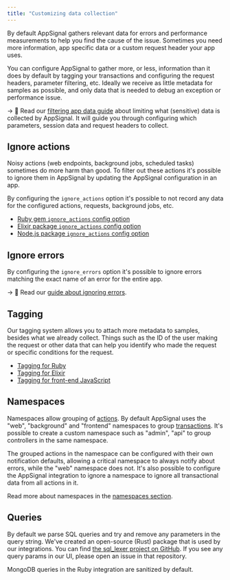 ```yaml
---
title: "Customizing data collection"
---
```


By default AppSignal gathers relevant data for errors and performance measurements to help you find the cause of the issue. Sometimes you need more information, app specific data or a custom request header your app uses.

You can configure AppSignal to gather more, or less, information than it does by default by tagging your transactions and configuring the request headers, parameter filtering, etc. Ideally we receive as little metadata for samples as possible, and only data that is needed to debug an exception or performance issue.

-> 📖 Read our [filtering app data guide](/guides/filter-data/) about limiting what (sensitive) data is collected by AppSignal. It will guide you through configuring which parameters, session data and request headers to collect.

## Ignore actions

Noisy actions (web endpoints, background jobs, scheduled tasks) sometimes do more harm than good. To filter out these actions it's possible to ignore them in AppSignal by updating the AppSignal configuration in an app.

By configuring the `ignore_actions` option it's possible to not record any data for the configured actions, requests, background jobs, etc.

- [Ruby gem `ignore_actions` config option](/ruby/configuration/ignore-actions.html)
- [Elixir package `ignore_actions` config option](/elixir/configuration/ignore-actions.html)
- [Node.js package `ignore_actions` config option](/nodejs/configuration/ignore-actions.html)

## Ignore errors

By configuring the `ignore_errors` option it's possible to ignore errors matching the exact name of an error for the entire app. 

-> 📖 Read our [guide about ignoring errors](/guides/filter-data/ignore-errors.html).

## Tagging

Our tagging system allows you to attach more metadata to samples, besides what we already collect. Things such as the ID of the user making the request or other data that can help you identify who made the request or specific conditions for the request.

- [Tagging for Ruby](/ruby/instrumentation/tagging.html)
- [Tagging for Elixir](/elixir/instrumentation/tagging.html)
- [Tagging for front-end JavaScript](/front-end/span.html#span-settags-tags-object)

## Namespaces

Namespaces allow grouping of [actions](/appsignal/terminology.html#actions). By default AppSignal uses the "web", "background" and "frontend" namespaces to group [transactions](/appsignal/terminology.html#transactions). It's possible to create a custom namespace such as "admin", "api" to group controllers in the same namespace.

The grouped actions in the namespace can be configured with their own notification defaults, allowing a critical namespace to always notify about errors, while the "web" namespace does not. It's also possible to configure the AppSignal integration to ignore a namespace to ignore all transactional data from all actions in it.

Read more about namespaces in the [namespaces section](/application/namespaces.html).

## Queries

By default we parse SQL queries and try and remove any parameters in the query string. We've created an open-source (Rust) package that is used by our integrations. You can find [the sql_lexer project on GitHub](https://github.com/appsignal/sql_lexer). If you see any query params in our UI, please open an issue in that repository.

MongoDB queries in the Ruby integration are sanitized by default.
